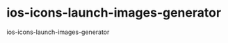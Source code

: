 ios-icons-launch-images-generator
=================================

ios-icons-launch-images-generator
